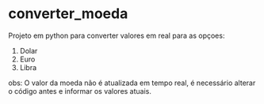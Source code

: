 # converter_moeda

Projeto em python para converter valores em real para as opçoes:
1. Dolar
2. Euro
3. Libra

obs: O valor da moeda não é atualizada em tempo real, é necessário alterar o código antes e informar os valores atuais.
